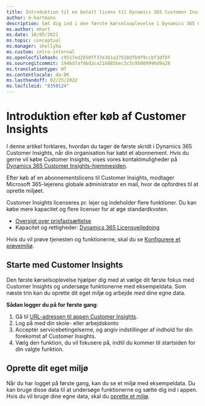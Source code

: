 ```yaml
---
title: Introduktion til en betalt licens til Dynamics 365 Customer Insights
author: m-hartmann
description: Sæt dig ind i den første kørselsoplevelse i Dynamics 365 Customer Insights, og undersøg funktionerne.
ms.author: mhart
ms.date: 10/05/2021
ms.topic: conceptual
ms.manager: shellyha
ms.custom: intro-internal
ms.openlocfilehash: c9517ed2b50ff37e361a27538dfb9f9ccbf3df8f
ms.sourcegitcommit: 1946d7af0bd2ca216885bec3c5c95009996d9a28
ms.translationtype: HT
ms.contentlocale: da-DK
ms.lasthandoff: 02/25/2022
ms.locfileid: "8350124"
---
```

# <a name="get-started-after-purchasing-customer-insights"></a>Introduktion efter køb af Customer Insights

I denne artikel forklares, hvordan du tager de første skridt i Dynamics 365 Customer Insights, når din organisation har købt et abonnement. Hvis du gerne vil købe Customer Insights, vises vores kontaktmuligheder på [Dynamics 365 Customer Insights-hjemmesiden](https://dynamics.microsoft.com/ai/customer-insights/). 

Efter køb af en abonnementslicens til Customer Insights, modtager Microsoft 365-lejerens globale administrator en mail, hvor de opfordres til at oprette miljøet. 

Customer Insights licenseres pr. lejer og indeholder flere funktioner. Du kan købe mere kapacitet og flere licenser for at øge standardkvoten. 
- [Oversigt over prisfastsættelse](https://dynamics.microsoft.com/ai/customer-insights/pricing/)
- Kapacitet og rettigheder: [Dynamics 365 Licensvejledning](https://go.microsoft.com/fwlink/?LinkId=866544)

Hvis du vil prøve tjenesten og funktionerne, skal du se [Konfigurere et prøvemiljø](trial-signup.md).

## <a name="start-with-customer-insights"></a>Starte med Customer Insights

Den første kørselsoplevelse hjælper dig med at vælge dit første fokus med Customer Insights og undersøge funktionerne med eksempeldata. Som næste trin kan du oprette dit eget miljø og arbejde med dine egne data.

**Sådan logger du på for første gang**:

1. Gå til [URL-adressen til appen Customer Insights](https://home.ci.ai.dynamics.com).
1. Log på med din skole- eller arbejdskonto 
1. Acceptér servicebetingelserne, og angiv indstillinger af indhold for din forekomst af Customer Insights.
1. Vælg den funktion, du vil fokusere på, indtil du kommer til startsiden for din valgte funktion.

## <a name="create-your-own-environment"></a>Oprette dit eget miljø

Når du har logget på første gang, kan du se et miljø med eksempeldata. Du kan bruge disse data til at undersøge funktionerne og sætte dig ind i appen. Hvis du vil bruge dine egne data, skal du [oprette et miljø](audience-insights/get-started-paid.md).



